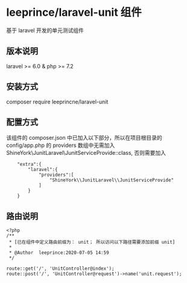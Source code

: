 # leeprince/laravel-unit 组件

基于 laravel 开发的单元测试组件

## 版本说明

laravel >= 6.0 & php >= 7.2


## 安装方式

composer require leeprincne/laravel-unit


## 配置方式
该组件的 composer.json 中已加入以下部分，所以在项目根目录的 config/app.php 的 providers 数组中无需加入 ShineYork\JunitLaravel\JunitServiceProvide::class, 否则需要加入 

```angular2
    "extra":{
        "laravel":{
            "providers":[
                "ShineYork\\JunitLaravel\\JunitServiceProvide"
            ]
        }
    }
```

## 路由说明
```angular2
<?php
/**
 * [已在组件中定义路由前缀为： unit； 所以访问以下路径需要添加前缀 unit]
 *
 * @Author  leeprince:2020-07-05 14:59
 */

route::get('/', 'UnitController@index');
route::post('/', 'UnitController@request')->name('unit.request');
```